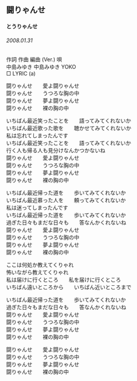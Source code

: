 ## 闘りゃんせ
#### とうりゃんせ
###### 2008.01.31


作詞  作曲  編曲 (Ver.)   唄   
中島みゆき   中島みゆき       YOKO   
□ LYRIC (a)   
   
闘りゃんせ　　愛よ闘りゃんせ   
闘りゃんせ　　うつろな胸の中   
闘りゃんせ　　夢よ闘りゃんせ   
闘りゃんせ　　裸の胸の中   
   
いちばん最近笑ったことを　　語ってみてくれないか   
いちばん最近歌った歌を　　聴かせてみてくれないか   
私は忘れてしまったんです   
いちばん最近笑ったことを　　語ってみてくれないか   
行く人も帰る人も見分けなんかつかないね   
闘りゃんせ　　愛よ闘りゃんせ   
闘りゃんせ　　うつろな胸の中   
闘りゃんせ　　夢よ闘りゃんせ   
闘りゃんせ　　裸の胸の中   
   
いちばん最近帰った道を　　歩いてみてくれないか   
いちばん最近慕った人を　　頼ってみてくれないか   
私は迷ってしまったんです   
いちばん最近帰った道を　　歩いてみてくれないか   
過ぎた日々もまだな日々も　　答なんかくれないね   
闘りゃんせ　　愛よ闘りゃんせ   
闘りゃんせ　　うつろな胸の中   
闘りゃんせ　　夢よ闘りゃんせ   
闘りゃんせ　　裸の胸の中   
   
ここは何処か教えてくりゃれ   
怖いながら教えてくりゃれ   
私は届けに行くところ　　私を届けに行くところ   
いちばん遠いところから　　いちばん近いところまで   
   
いちばん最近帰った道を　　歩いてみてくれないか   
過ぎた日々もまだな日々も　　答なんかくれないね   
闘りゃんせ　　愛よ闘りゃんせ   
闘りゃんせ　　うつろな胸の中   
闘りゃんせ　　夢よ闘りゃんせ   
闘りゃんせ　　裸の胸の中   
   
闘りゃんせ　　愛よ闘りゃんせ   
闘りゃんせ　　うつろな胸の中   
闘りゃんせ　　夢よ闘りゃんせ   
闘りゃんせ　　裸の胸の中   